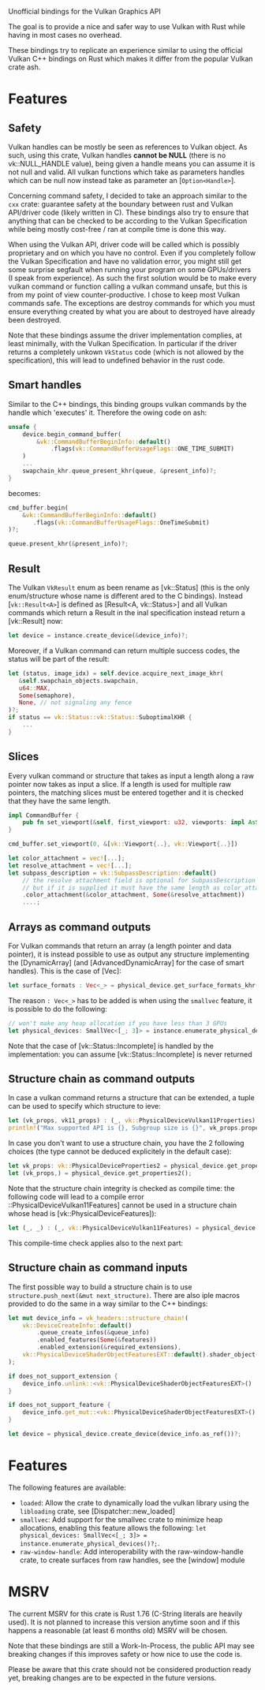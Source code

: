 <!-- cargo-rdme start -->

Unofficial bindings for the Vulkan Graphics API

The goal is to provide a nice and safer way to use Vulkan with Rust
while having in most cases no overhead.

These bindings try to replicate an experience similar to using the official Vulkan C++ bindings on Rust
which makes it differ from the popular Vulkan crate ash.

# Features
## Safety
Vulkan handles can be mostly be seen as references to Vulkan object. As such, using this crate, Vulkan handles **cannot be NULL**
(there is no vk::NULL_HANDLE value), being given a handle means you can assume it is not null and valid.
All vulkan functions which take as parameters handles which can be null now instead take as parameter an [`Option<Handle>`].

Concerning command safety, I decided to take an approach similar to the `cxx` crate: guarantee safety at the boundary between rust and Vulkan API/driver code (likely written in C). These bindings also try to ensure that anything that can be checked to be according to the Vulkan Specification while being mostly cost-free / ran at compile time is done this way.

When using the Vulkan API, driver code will be called which is possibly proprietary and on which you have no control. Even if you completely follow the Vulkan Specification and have no validation error, you might still get some surprise segfault when running your program on some GPUs/drivers (I speak from experience). As such the first solution would be to make every vulkan command or function calling a vulkan command unsafe, but this is from my point of view counter-productive. I chose to keep most Vulkan commands safe. The exceptions are destroy commands for which you must ensure everything created by what you are about to destroyed have already been destroyed.

Note that these bindings assume the driver implementation complies, at least minimally, with the Vulkan Specification. In particular if the driver returns a completely unkown `VkStatus` code (which is not allowed by the specification), this
will lead to undefined behavior in the rust code.

## Smart handles
Similar to the C++ bindings, this binding groups vulkan commands by the handle which 'executes' it. Therefore the owing code on ash:
```rust
unsafe {
    device.begin_command_buffer(
        &vk::CommandBufferBeginInfo::default()
            .flags(vk::CommandBufferUsageFlags::ONE_TIME_SUBMIT)
    )
    ...
    swapchain_khr.queue_present_khr(queue, &present_info)?;
}
```
becomes:
```rust
cmd_buffer.begin(
    &vk::CommandBufferBeginInfo::default()
       .flags(vk::CommandBufferUsageFlags::OneTimeSubmit)
)?;

queue.present_khr(&present_info)?;
```

## Result
The Vulkan `VkResult` enum as been rename as [vk::Status] (this is the only enum/structure whose name is different ared to the C bindings).
Instead [`vk::Result<A>`] is defined as [Result<A, vk::Status>] and all Vulkan commands which return a Result in the inal specification instead
return a [vk::Result] now:
```rust
let device = instance.create_device(&device_info)?;
```
Moreover, if a Vulkan command can return multiple success codes, the status will be part of the result:
```rust
let (status, image_idx) = self.device.acquire_next_image_khr(
   &self.swapchain_objects.swapchain,
   u64::MAX,
   Some(semaphore),
   None, // not signaling any fence
)?;
if status == vk::Status::vk::Status::SuboptimalKHR {
    ...
}
```

## Slices
Every vulkan command or structure that takes as input a length along a raw pointer now takes as input a slice.
If a length is used for multiple raw pointers, the matching slices must be entered together and it is checked
that they have the same length.
```rust
impl CommandBuffer {
    pub fn set_viewport(&self, first_viewport: u32, viewports: impl AsSlice<vk::Viewport>);
}

cmd_buffer.set_viewport(0, &[vk::Viewport{..}, vk::Viewport{..}])

let color_attachment = vec![...];
let resolve_attachment = vec![...];
let subpass_description = vk::SubpassDescription::default()
    // the resolve attachment field is optional for SubpassDescription
    // but if it is supplied it must have the same length as color_attachment
    .color_attachment(&color_attachment, Some(&resolve_attachment))
    ....;
```

## Arrays as command outputs
For Vulkan commands that return an array (a length pointer and data pointer), it is instead possible
to use as output any structure implementing the [DynamicArray] (and [AdvancedDynamicArray] for the case of
smart handles). This is the case of [Vec]:
```rust
let surface_formats : Vec<_> = physical_device.get_surface_formats_khr(Some(surface))?;
```
The reason `: Vec<_>` has to be added is when using the `smallvec` feature, it is possible to do the following:
```rust
// won't make any heap allocation if you have less than 3 GPUs
let physical_devices: SmallVec<[_; 3]> = instance.enumerate_physical_devices()?;
```
Note that the case of [vk::Status::Incomplete] is handled by the implementation: you can assume [vk::Status::Incomplete]
is never returned

## Structure chain as command outputs
In case a vulkan command returns a structure that can be extended, a tuple can be used to specify which structure to ieve:
```rust
let (vk_props, vk11_props) : (_, vk::PhysicalDeviceVulkan11Properties) = physical_device.get_properties2();
println!("Max supported API is {}, Subgroup size is {}", vk_props.properties.api_version,  vk11_props.subgroup_size);
```
In case you don't want to use a structure chain, you have the 2 following choices (the type cannot be deduced explicitely in the default case):
```rust
let vk_props: vk::PhysicalDeviceProperties2 = physical_device.get_properties2();
let (vk_props,) = physical_device.get_properties2();
```

Note that the structure chain integrity is checked as compile time: the following code will lead to a compile error ::PhysicalDeviceVulkan11Features] cannot
be used in a structure chain whose head is [vk::PhysicalDeviceFeatures]):
```rust
let (_, _) : (_, vk::PhysicalDeviceVulkan11Features) = physical_device.get_properties2();
```
This compile-time check applies also to the next part:

## Structure chain as command inputs
The first possible way to build a structure chain is to use `structure.push_next(&mut next_structure)`. There are also iple
macros provided to do the same in a way similar to the C++ bindings:

```rust
let mut device_info = vk_headers::structure_chain!(
    vk::DeviceCreateInfo::default()
        .queue_create_infos(&queue_info)
        .enabled_features(Some(&features))
        .enabled_extension(&required_extensions),
    vk::PhysicalDeviceShaderObjectFeaturesEXT::default().shader_object(true)
);

if does_not_support_extension {
    device_info.unlink::<vk::PhysicalDeviceShaderObjectFeaturesEXT>()
}

if does_not_support_feature {
    device_info.get_mut::<vk::PhysicalDeviceShaderObjectFeaturesEXT>().shader_object(false);
}

let device = physical_device.create_device(device_info.as_ref())?;
```

# Features

The following features are available:
- `loaded`: Allow the crate to dynamically load the vulkan library using the `libloading` crate, see [Dispatcher::new_loaded]
- `smallvec`: Add support for the smallvec crate to minimize heap allocations, enabling this feature allows the following: `let physical_devices: SmallVec<[_; 3]> = instance.enumerate_physical_devices()?;`.
- `raw-window-handle`: Add interoperability with the raw-window-handle crate, to create surfaces from raw handles, see the [window] module

# MSRV
The current MSRV for this crate is Rust 1.76 (C-String literals are heavily used). It is not planned to increase
this version anytime soon and if this happens a reasonable (at least 6 months old) MSRV will be chosen.

Note that these bindings are still a Work-In-Process, the public API may see breaking changes if this improves
safety or how nice to use the code is.

Please be aware that this crate should not be considered production ready yet, breaking changes are to be expected in the future versions.

<!-- cargo-rdme end -->
